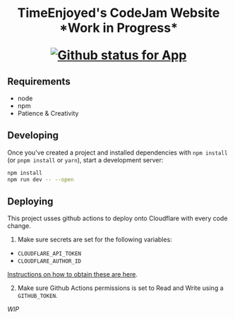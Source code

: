 <div align="center">
  <h1>
    <p>TimeEnjoyed's CodeJam Website *Work in Progress*</p>
    <!-- make sure to update the links -->
    <a href="https://github.com/shivan-s/Codejam-Site/actions/workflows/deploy.yml">
       <img src="https://github.com/shivan-s/Codejam-Site/actions/workflows/deploy.yml/badge.svg" alt="Github status for App" />
    </a>
  </h1>

</div>

## Requirements

- node
- npm
- Patience & Creativity

## Developing

Once you've created a project and installed dependencies with `npm install` (or `pnpm install` or `yarn`), start a development server:

```bash
npm install
npm run dev -- --open
```

## Deploying

This project usses github actions to deploy onto Cloudflare with every code change.

1. Make sure secrets are set for the following variables:

- `CLOUDFLARE_API_TOKEN`
- `CLOUDFLARE_AUTHOR_ID`

[Instructions on how to obtain these are here](https://github.com/cloudflare/pages-action).

2. Make sure Github Actions permissions is set to Read and Write using a `GITHUB_TOKEN`.

_WIP_
